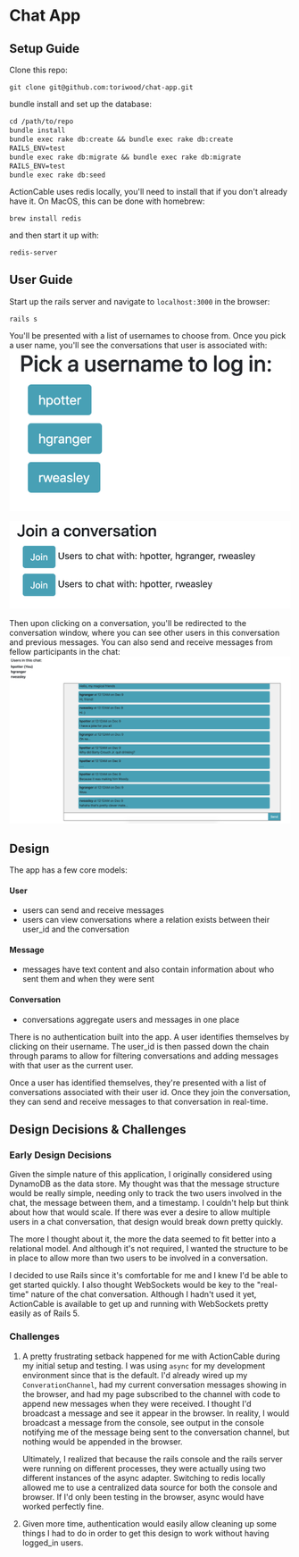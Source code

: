 # Chat App

## Setup Guide
Clone this repo:
```shell
git clone git@github.com:toriwood/chat-app.git
```

bundle install and set up the database:
```shell
cd /path/to/repo
bundle install
bundle exec rake db:create && bundle exec rake db:create RAILS_ENV=test
bundle exec rake db:migrate && bundle exec rake db:migrate RAILS_ENV=test
bundle exec rake db:seed
```

ActionCable uses redis locally, you'll need to install that if you don't already have it. On MacOS, this can be done with homebrew:
```shell
brew install redis
```
and then start it up with:
```shell
redis-server
```

## User Guide
Start up the rails server and navigate to `localhost:3000` in the browser:
```shell
rails s
```
You'll be presented with a list of usernames to choose from. Once you pick a user name, you'll see the conversations that user is associated with:
![User Screen](public/users.png)

![Conversations Screen](public/conversations.png)

Then upon clicking on a conversation, you'll be redirected to the conversation window, where you can see other users in this conversation and previous messages. You can also send and receive messages from fellow participants in the chat:
![Conversation Screen](public/conversation_window.png)

## Design
The app has a few core models:

#### User
 - users can send and receive messages
 - users can view conversations where a relation exists between their user_id and the conversation

 #### Message
 - messages have text content and also contain information about who sent them and when they were sent

 #### Conversation
 - conversations aggregate users and messages in one place

There is no authentication built into the app. A user identifies themselves by clicking on their username. The user_id is then passed down the chain through params to allow for filtering conversations and adding messages with that user as the current user.

Once a user has identified themselves, they're presented with a list of conversations associated with their user id. Once they join the conversation, they can send and receive messages to that conversation in real-time.

## Design Decisions & Challenges

### Early Design Decisions
Given the simple nature of this application, I originally considered using DynamoDB as the data store. My thought was that the message structure would be really simple, needing only to track the two users involved in the chat, the message between them, and a timestamp. I couldn't help but think about how that would scale. If there was ever a desire to allow multiple users in a chat conversation, that design would break down pretty quickly.

The more I thought about it, the more the data seemed to fit better into a relational model. And although it's not required, I wanted the structure to be in place to allow more than two users to be involved in a conversation.

I decided to use Rails since it's comfortable for me and I knew I'd be able to get started quickly. I also thought WebSockets would be key to the "real-time" nature of the chat conversation. Although I hadn't used it yet, ActionCable is available to get up and running with WebSockets pretty easily as of Rails 5.

### Challenges
1. A pretty frustrating setback happened for me with ActionCable during my  initial setup and testing. I was using `async` for my development environment since that is the default. I'd already wired up my `ConverationChannel`, had my current conversation messages showing in the browser, and had my page subscribed to the channel with code to append new messages when they were received. I thought I'd broadcast a message and see it appear in the browser. In reality, I would broadcast a message from the console, see output in the console notifying me of the message being sent to the conversation channel, but nothing would be appended in the browser.

    Ultimately, I realized that because the rails console and the rails server were running on different processes, they were actually using two different instances of the async adapter. Switching to redis locally allowed me to use a centralized data source for both the console and browser. If I'd only been testing in the browser, async would have worked perfectly fine.

2. Given more time, authentication would easily allow cleaning up some things I had to do in order to get this design to work without having logged_in users.
